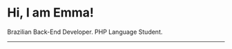 # Hi, I am Emma!

Brazilian Back-End Developer. PHP Language Student.

---

<p align="center"><a href="https://github.com/your-username%22%3E<img src="https://img.shields.io/badge/View_Profile_on-GitHub-blue%22%3E</a></p>
